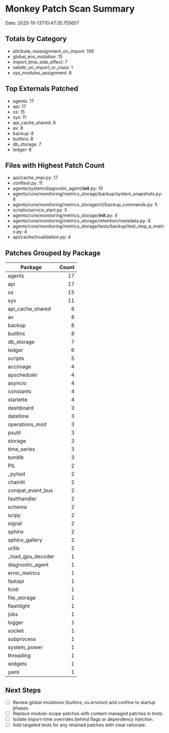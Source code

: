 # Monkey Patch Scan Summary

Date: 2025-10-13T10:47:35.755657


## Totals by Category

- attribute_reassignment_on_import: 158
- global_env_mutation: 15
- import_time_side_effect: 7
- setattr_on_import_or_class: 1
- sys_modules_assignment: 8

## Top Externals Patched

- agents: 17
- api: 17
- os: 15
- sys: 11
- api_cache_shared: 8
- av: 8
- backup: 8
- builtins: 8
- db_storage: 7
- ledger: 6

## Files with Highest Patch Count

- api/cache_impl.py: 17
- conftest.py: 11
- agents/system/diagnostic_agent/__init__.py: 10
- agents/core/monitoring/metrics_storage/backup/system_snapshots.py: 6
- agents/core/monitoring/metrics_storage/cli/backup_commands.py: 5
- scripts/service_start.py: 5
- agents/core/monitoring/metrics_storage/__init__.py: 4
- agents/core/monitoring/metrics_storage/retention/metadata.py: 4
- agents/core/monitoring/metrics_storage/tests/backup/test_step_a_matrix.py: 4
- api/cache/invalidation.py: 4

## Patches Grouped by Package

| Package | Count |
|---|---:|
| agents | 17 |
| api | 17 |
| os | 15 |
| sys | 11 |
| api_cache_shared | 8 |
| av | 8 |
| backup | 8 |
| builtins | 8 |
| db_storage | 7 |
| ledger | 6 |
| scripts | 5 |
| accimage | 4 |
| apscheduler | 4 |
| asyncio | 4 |
| constants | 4 |
| starlette | 4 |
| dashboard | 3 |
| datetime | 3 |
| operations_mod | 3 |
| psutil | 3 |
| storage | 3 |
| time_series | 3 |
| tomllib | 3 |
| PIL | 2 |
| _pytest | 2 |
| chainlit | 2 |
| compat_event_bus | 2 |
| faulthandler | 2 |
| schema | 2 |
| scipy | 2 |
| signal | 2 |
| sphinx | 2 |
| sphinx_gallery | 2 |
| urllib | 2 |
| _load_gpu_decoder | 1 |
| diagnostic_agent | 1 |
| error_metrics | 1 |
| fastapi | 1 |
| fcntl | 1 |
| file_storage | 1 |
| flashlight | 1 |
| jobs | 1 |
| logger | 1 |
| socket | 1 |
| subprocess | 1 |
| system_power | 1 |
| threading | 1 |
| widgets | 1 |
| yaml | 1 |

## Next Steps

- [ ] Review global mutations (builtins, os.environ) and confine to startup phases.
- [ ] Replace module-scope patches with context-managed patches in tests.
- [ ] Isolate import-time overrides behind flags or dependency injection.
- [ ] Add targeted tests for any retained patches with clear rationale.
